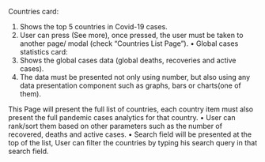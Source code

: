 Countries card:
1. Shows the top 5 countries in Covid-19 cases.
2. User can press (See more), once pressed, the user must be taken to another page/
modal (check “Countries List Page”).
• Global cases statistics card:
3. Shows the global cases data (global deaths, recoveries and active cases).
4. The data must be presented not only using number, but also using any data
presentation component such as graphs, bars or charts(one of them).


This Page will present the full list of countries, each country item must also present the full
pandemic cases analytics for that country.
• User can rank/sort them based on other parameters such as the number of recovered,
deaths and active cases.
• Search field will be presented at the top of the list, User can filter the countries by typing
his search query in that search field.